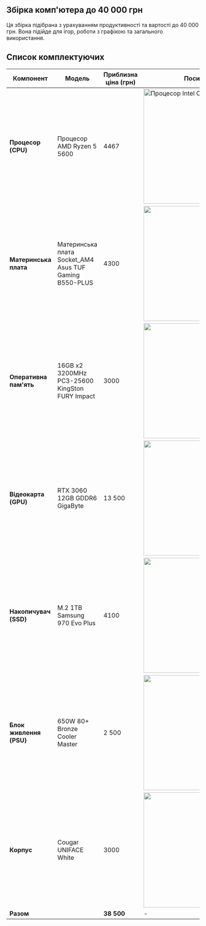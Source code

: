 ## Збірка комп'ютера до 40 000 грн

Ця збірка підібрана з урахуванням продуктивності та вартості до 40 000 грн. Вона підійде для ігор, роботи з графікою та загального використання.

## Список комплектуючих

| Компонент            | Модель                                  | Приблизна ціна (грн) | Посилання |
|----------------------|-----------------------------------------|----------------------|------------|
| **Процесор (CPU)**   | Процесор AMD Ryzen 5 5600                    | 4467                | <img src="https://encrypted-tbn0.gstatic.com/images?q=tbn:ANd9GcSG2XZnj0ynjyNAj3R6z1uC8EqiZ2-Zk2eXHw&s" width="300" height="300" alt="Процесор Intel Core i5-11400F"> |
| **Материнська плата**| Материнська плата Socket_AM4  Asus TUF Gaming B550-PLUS | 4300                |<img src="https://encrypted-tbn2.gstatic.com/shopping?q=tbn:ANd9GcRSt-w13T-tAz_Z4L9paA94ozK1oFUTLqkYRm_YK6a8n-LD3nIdGcN5uAY4yzjOT-mSjBTAQ-gzxeFW6AAp4cbyUydYxhXdLfJytiswxXmWKRCRLYqW5HlH&usqp=CAE" width="300" height="300">|
| **Оперативна пам'ять**| 16GB x2  3200MHz PC3-25600 KingSton FURY Impact      | 3000                | <img src="https://encrypted-tbn1.gstatic.com/shopping?q=tbn:ANd9GcTqN-Q4k9Pfxu1UoHf8a3QL_zuYkS9teJ5WONjGWGEFs7trU3RgyLsNEt7FCvVdAFjJWB8GZ1ybkgaAAU7Sd45jX9RCbfE6E2kxIrYONBXWKGU-qwCH41Nh&usqp=CAE" width="300" height="300"> |
| **Відеокарта (GPU)** | RTX 3060  12GB GDDR6 GigaByte             | 13 500               | <img src="https://encrypted-tbn2.gstatic.com/shopping?q=tbn:ANd9GcQqQktIml7yl0ZYjOWoIz0JPhxX_zhRUllGR95-puvr_-qZ4hruMAUQX8QOzNriXQuBseeTCRFYcSHbNSHFND8JhUanHJBShf4mzg9UhyGB2ItP4KBwX2f-&usqp=CAE" width="300" height="300"> |
| **Накопичувач (SSD)**| M.2  1TB  Samsung 970 Evo Plus| 4100                | <img src="https://encrypted-tbn3.gstatic.com/shopping?q=tbn:ANd9GcQQlW5ZKObGF15uzcEpGKN7UsGiJWkLrWAJReD_OXBKN-czuUBsAnfbgEyJAwKVTz3f0TeO8NmumLnqgXszNahjHTob6csQcvk5a9KOh_bAI3KavSF1oKlw&usqp=CAE" width="300" height="300"> |
| **Блок живлення (PSU)**| 650W 80+ Bronze Cooler Master         | 2 500                | <img src="https://encrypted-tbn0.gstatic.com/shopping?q=tbn:ANd9GcRam-SZ7PLi1GWs-41lrPpERQVJDKNpVjWVYxBuCcP3cpirvGq4Gl05hiAdVKBG6NOBDYcPWX6VPb51M1c5_7r5jxByUSZwVAfy5DCh06kqdIw9tlxkYexN&usqp=CAE" width="300" height="300"> |
| **Корпус**           | Cougar UNIFACE White |3000               | <img src="https://encrypted-tbn1.gstatic.com/shopping?q=tbn:ANd9GcRM9obZVxtDGPwZ3JQadq4K1miqVLXW8pmRxtRIwNE923niABMICBdQF2fSqWTtldpGjrX9VR7Hy9rD7VVeYkjKUyIfghqYNN69mcXEfZpr_cI1fBpIvoUE&usqp=CAE" width="300" height="300"> |
| **Разом**            |                                         | **38 500**           | - |


